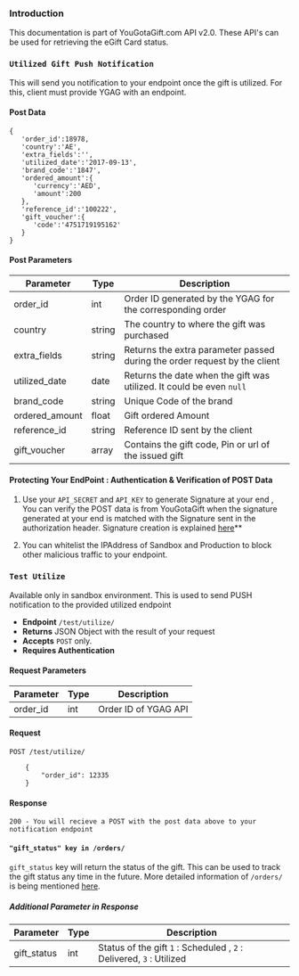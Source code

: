 ### Introduction

This documentation is part of YouGotaGift.com API v2.0. These API's can be used for retrieving the eGift Card status.

### `Utilized Gift Push Notification`

This will send you notification to your endpoint once the gift is utilized. For this, client must provide YGAG with an endpoint.


#### Post Data

    {  
       'order_id':18978,
       'country':'AE',
       'extra_fields':'',
       'utilized_date':'2017-09-13',
       'brand_code':'1847',
       'ordered_amount':{  
          'currency':'AED',
          'amount':200
       },
       'reference_id':'100222',
       'gift_voucher':{  
          'code':'4751719195162'
       }
    }
    
#### Post Parameters
| Parameter    | Type | Description   |
| ------------ | ---- | ------------- |
| order_id | int | Order ID generated by the YGAG for the corresponding order |
| country | string | The country to where the gift was purchased |
| extra_fields | string | Returns the extra parameter passed during the order request by the client |
| utilized_date | date | Returns the date when the gift was utilized. It could be even `null`|
| brand_code | string | Unique Code of the brand |
| ordered_amount | float | Gift ordered Amount |
| reference_id | string | Reference ID sent by the client |
| gift_voucher | array | Contains the gift code, Pin or url of the issued gift |

#### Protecting Your EndPoint :  Authentication & Verification of POST Data

1. Use your `API_SECRET` and `API_KEY` to generate Signature at your end , You can verify the POST data is from YouGotaGift when the signature generated at your end is matched with the Signature sent in the authorization header. Signature creation is explained [here](https://github.com/YouGotaGift/docs/blob/master/Corporate-eGift-API-Sample-Code-V2.md)**

2. You can whitelist the IPAddress of Sandbox and Production to block other malicious traffic to your endpoint.


### `Test Utilize `
Available only in sandbox environment. This is used to send PUSH notification to the provided utilized endpoint

- **Endpoint** `/test/utilize/`
- **Returns** JSON Object with the result of your request
- **Accepts** `POST` only.
- **Requires Authentication**

#### Request Parameters
| Parameter    | Type | Description   |
| ------------ | ---- | ------------- |
| order_id | int | Order ID of YGAG API |

#### Request

    POST /test/utilize/ 
    
        {
            "order_id": 12335
        }

#### Response     
    
    200 - You will recieve a POST with the post data above to your notification endpoint


#### `"gift_status" key in /orders/` 

`gift_status` key will return the status of the gift. This can be used to track the gift status any time in the future. More detailed information of `/orders/` is being mentioned [here](https://github.com/YouGotaGift/docs/blob/codesearch-patch-2/Corporate-Rewards-API.md#list-all-orders).

##### Additional Parameter in Response 

| Parameter    | Type | Description   |
| ------------ | ---- | ------------- |
| gift_status | int | Status of the gift `1` : Scheduled , `2` : Delivered, `3` : Utilized  |
